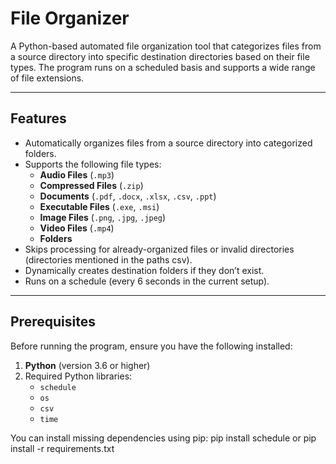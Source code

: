 # File Organizer

A Python-based automated file organization tool that categorizes files from a source directory into specific destination directories based on their file types. The program runs on a scheduled basis and supports a wide range of file extensions.

---

## Features

- Automatically organizes files from a source directory into categorized folders.
- Supports the following file types:
  - **Audio Files** (`.mp3`)
  - **Compressed Files** (`.zip`)
  - **Documents** (`.pdf`, `.docx`, `.xlsx`, `.csv`, `.ppt`)
  - **Executable Files** (`.exe`, `.msi`)
  - **Image Files** (`.png`, `.jpg`, `.jpeg`)
  - **Video Files** (`.mp4`)
  - **Folders**
- Skips processing for already-organized files or invalid directories (directories mentioned in the paths csv).
- Dynamically creates destination folders if they don’t exist.
- Runs on a schedule (every 6 seconds in the current setup).

---

## Prerequisites

Before running the program, ensure you have the following installed:

1. **Python** (version 3.6 or higher)
2. Required Python libraries:  
   - `schedule`  
   - `os`  
   - `csv`  
   - `time`

You can install missing dependencies using pip:
pip install schedule or pip install -r requirements.txt
